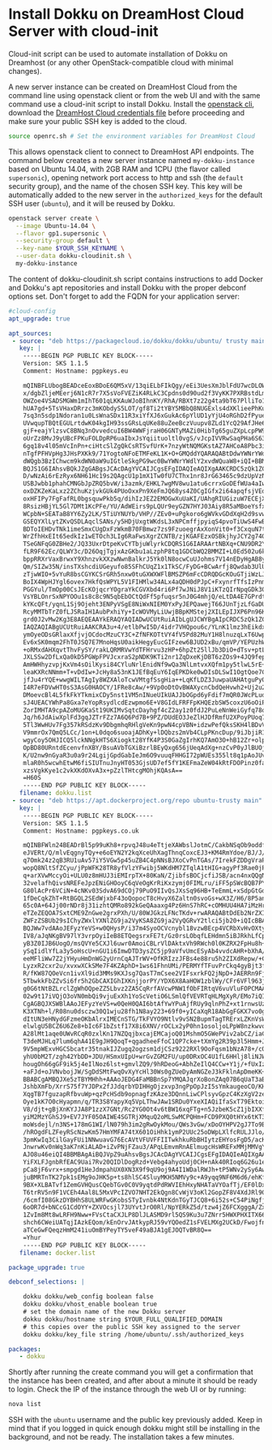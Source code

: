 # Install Dokku on DreamHost Cloud Server with cloud-init

Cloud-init script can be used to automate installation of Dokku on
Dreamhost (or any other OpenStack-compatible cloud with minimal
changes).

A new server instance can be created on DreamHost Cloud from the command line
using openstack client or from the web UI and with the same command
use a cloud-init script to install Dokku. Install the [openstack
cli](https://help.dreamhost.com/hc/en-us/articles/216185658-How-to-Install-the-OpenStack-command-line-clients),
download the [DreamHost Cloud credentials
file](https://iad2.dreamcompute.com/project/access_and_security/api_access/openrc/)
before proceeding and make sure your public SSH key is added to the
cloud.

```sh
source openrc.sh # Set the environment variables for DreamHost Cloud
```

This allows openstack client to connect to DreamHost API endpoints.
The command below creates a new server instance named `my-dokku-instance`
based on Ubuntu 14.04, with 2GB RAM and 1CPU (the flavor called
`supersonic`), opening network port access to http and ssh (the
`default` security group), and the name of the chosen SSH key. This
key will be automatically added to the new server in the
`authorized_keys` for the default SSH user (`ubuntu`), and it will
be reused by Dokku.

```sh
openstack server create \
  --image Ubuntu-14.04 \
  --flavor gp1.supersonic \
  --security-group default \
  --key-name $YOUR_SSH_KEYNAME \
  --user-data dokku-cloudinit.sh \
  my-dokku-instance
```

The content of dokku-cloudinit.sh script contains instructions to add
Docker and Dokku's apt repositories and install Dokku with the proper
debconf options set. Don't forget to add the FQDN for your application
server:

```yaml
#cloud-config
apt_upgrade: true

apt_sources:
 - source: "deb https://packagecloud.io/dokku/dokku/ubuntu/ trusty main"
   key: |
    -----BEGIN PGP PUBLIC KEY BLOCK-----
    Version: SKS 1.1.5
    Comment: Hostname: pgpkeys.eu

    mQINBFLUbogBEADceEoxBDoE6QM5xV/13qiELbFIkQgy/eEi3UesXmJblFdU7wcDLOW3NuOI
    x/dgbZljeMEerj6N1cR7r7X5sVoFVEZiK4RLkC3Cpdns0d90ud2f3VyKK7PXRBstdLm3JlW9
    OWZoe4VSADSMGWm1mIhT601qLKKAuWJoBIhnKY/RhA/RBXt7z22g4ta9bT67PlliTo1a8y6D
    hUA7gd+5TsVHaxDRrzc3mKObdyS5LOT/gf8Ti2tYBY5MBbQ8NUGExls4dXKlieePhKutFbde
    7sq3n5sdp1Ndoran1u0LsWnaSDx11R3xiYfXJ6xGukAc6pYlUD1yYjU4oRGhD2fPyuewqhHN
    UVwqupTBQtEGULrtdwK04kgIH93ssGRsLqUKe88uZeeBczVuupv8ZLd1YcQ29AfJHe6nsevs
    gjF+eajYlzsvC8BNq3nOvvedcuI6BW4WWFjraH06GNTyMAZi0HibTg65guZXpLcpPW9hTzXM
    oUrZz8MvJ9yUBcFPKuFOLDpRP6uaIbxJsYqiituoltl0vgS/vJcpIVVRwSaqPHa6S63dmKm2
    6gq18v4l05mVcInPn+ciHtcSlZgQkCsRTSvfUrK+7nzyWtNQMGKstAZ7AHCoA8Pbc3i7wyOt
    nTgfPFHVpHg3JHsPXKk9/71YogtoNFoETMFeKL1K+O+GMQddYQARAQABtDdwYWNrYWdlY2xv
    dWQgb3BzIChwcm9kdWN0aW9uIGtleSkgPG9wc0BwYWNrYWdlY2xvdWQuaW8+iQI+BBMBAgAo
    BQJS1G6IAhsvBQkJZgGABgsJCAcDAgYVCAIJCgsEFgIDAQIeAQIXgAAKCRDC5zQk1ZCXq13K
    D/wNzAi6rEzRyx6NH61Hc19s2QAgcU1p1mX1Tw0fU7CThx1nr8JrG63465c9dzUpVzNTYvMs
    USBJwbb1phahCMNGbJpZRQ5bvW/i3azmk/EHKL7wgMV8wu1atu6crrxGoDEfWUa4aIwbxZGk
    oxDZKZeKaLxz2ZChuKzjvkGUk4PUoOxxPn9XeFmJQ68ys4Z0CgIGfx2i64apqfsjVEdWEEBL
    oxHFIPy7FgFafRL0bgsquwPkb5q/dihIzJEZ2EMOGwXuUaKI/UAhgRIUGizuW7ECEjX4FG92
    8RsizHBjYL5Gl7DMt1KcPFe/YU/AdWEirs9pLQUr9eyGZN7HYJ03Aiy8R5aMBoeYsfxjifkb
    WCpbN+SEATaB8YY6Zy2LK/5TiUYNUYb/VHP//ZEv0+uPgkoro6gWVkvGDdXqH2d9svwfrQKf
    GSEQYXlLytZKvQSDLAqclSANs/y5HDjUxgtWKdsL3xNPCmffjpyiqS4pvoTiUwS4FwBsIR2s
    BDToIEHDvTNk1imeSmxCUgDxFzWkmB70FBmwz7zs9FzuoegrAxXonVit0+f3CxquN7tS0mHa
    WrZfhHxEIt65edkIz1wETOch3LIg6RaFwsXgrZCNTB/zjKGAFEzxOSBkjhyJCY2g74QNObKg
    TSeGNFqG0ZBHe2/JQ33UxrDtpeKvCYTbjuWlyrkCDQRS1G6IARAArtNBXq+CNU9DR2YCi759
    fLR9F62Ec/QLWY3c/D26OqjTgjxAzGKbu1aLzphP8tq1GDCbWQ2BMMZI+L0Ed502u6kC0fzv
    bppRRXrVaxBrwxY9XhnzvkXXzwNwnBalkrJ5Yk0lN8ocwCuUJohms7V14nEDyHgAB8yqCEWz
    Qm/SIZw35N/insTXshcdiUGeyufo85SFhCUqZ1x1TkSC/FyDG+BCwArfj8Qwdab3UlUEkF6c
    zTjwWIO+5vYuR8bsCGYKCSrGRh5nxw0tuGXWXWFlBMSZP6mFcCDRQDGcKOuGTjiWzLJcgsEc
    BoIX4WpHJYgl6ovex7HkfQsWPYL5V1FIHMlw34ALx4aQDH0dPJpC+FxynrfTfsIzPnmm2huX
    PGGYul/TmOp00CsJEcKOjqcrYOgraYkCGVXbd4ri6Pf7wJNiJ8V1iKTzQIrNpqGDk306Fww1
    VsYBLOnrSxNPYOOu1s8c8c9N5qbEbOCtQdFf5pfuqsr5nJ0G4mhjQ/eLtDA4E7GPrdtUoceO
    kYKcQFt/yqnL1Sj9Ojeht3ENPyVSgE8NiWxNIEM0YxPyJEPQawejT66JUnTjzLfGaDUxHfse
    RcyMMTbTrZ0fLJSRaIH1AubPxhiYy+IcWOVMyLiUwjBBpKMStej2XILEpIJXP6Pn96KjMcB1
    grd0J2vMw2Kg3E8AEQEAAYkERAQYAQIADwUCUtRuiAIbLgUJCWYBgAIpCRDC5zQk1ZCXq8Fd
    IAQZAQIABgUCUtRuiAAKCRA3u+4/etlbPwI5D/4idr7VHQpou6c/YLnK1lmz3hEikdxUxjC4
    ymOyeODsGRlaxXfjvjOCdocMzuCY3C+ZfNFKOTtVY4fV5Pd82MuY1H8lnuzqLxT6UwpIwo+y
    Ev6xSK0mqm2FhT0JSQ7E7MnoHqsU0aikHegyEucGIFzew6BJUD2xBu/qmVP/YEPUzhW4g8uD
    +oRMxdAHXqvtThvFySY/rakLQRMRVwYdTFHrvu3zHP+6hpZt25llJb3DiO+dTsv+ptLmlUr5
    JXLSSw2DfLxQa0kD5PGWpFPVJcxraS2pNDK9KTi2nr1ZqDxeKjDBT6zZOs9+4JQ9fepn1S26
    AmHWHhyzvpjKxVm4sOilKysi84CYluNrlEnidNf9wQa3NlLmtvxXQfm1py5tlwL5rE+ek1fw
    leaKXRcNNmm+T+vDdIw+JcHy8a53nK1JEfBqEuY6IqEPKDke0wDIsDLSwI1OgtQoe7Cm1PBu
    jfJu4rYQE+wwgWILTAgIy8WZXAloTcwVMtgfSsgHia++LqKfLDZ3JuwpaUAHAtguPy0QddvF
    I4R7eFDVwHT0sS3AsG0HAOCY/1FRe8cAw/+9Vp0oDtOvBWAXycnCbdQeHvwh2+Uj2u2f7K3C
    DMoevcBl4L5fkFkYTkmixCDy5nst1VM5nINueUIkUAJJbOGpd6yFdif7mQR0JWcPLudb+fwu
    sJ4UEACYWhPa8Gxa7eYopRsydlcdEzwpmo6E+V8GIdLFRFFpKHQEzbSW5coxzU6oOiPbTurC
    ZorIMHTA9cpAZoMUGKaSt19UKIMvSqtcDayhgf4cZ2ay1z0fdJ2PuLeNnWeiGyfq78q6wqSa
    Jq/h6JdAiwXplFd3gqJZTrFZz7A6Q6Pd7B+9PZ/DUdEO3JeZlHJDfRmfU2XPoyPUoq79+whP
    5Tl3WwHUv7Fg357kRSdzKv9DbgmhqRHlgVeKn9pwN4cpVBN+idzwPefQksSKH4lBDvVr/9j+
    V9mmrOx7QmQ5LCc/1on+L0dqo6suoajADhKy+lDQbzs2mVb4CLpPKncDup/9iJbjiR17DDFM
    wgyCoy5OHJICQ5lckNNgkHTS6Xiogkt28YfK4P3S0GaZgIrhKQ7AmO3O+hB12Zr+olpeyhGB
    OpBD80URntdEcenvfnXBY/BsuAVbTGXiBzrlBEyQxg656jUeqAdXg+nzCvP0yJlBUOjEcwyh
    K/U2nw9nGyaR3u0a9r24LgijGpdGabIeJm6O9vuuqFHHGI72pWUEs355lt8q1pAoJUv8NehQ
    mlaR0h5wcwhEtwM6fiSIUTnuJnyHT053GjsUD7ef5fY1KEFmaZeW04kRtFDOPinz0faE8hvs
    xzsVgkKye1c2vkXKdOXvA3x+pZzlTHtcgMOhjKQAsA==
    =H60S
    -----END PGP PUBLIC KEY BLOCK-----
   filename: dokku.list
 - source: "deb https://apt.dockerproject.org/repo ubuntu-trusty main"
   key: |
    -----BEGIN PGP PUBLIC KEY BLOCK-----
    Version: SKS 1.1.5
    Comment: Hostname: pgpkeys.co.uk

    mQINBFWln24BEADrBl5p99uKh8+rpvqJ48u4eTtjeXAWbslJotmC/CakbNSqOb9oddfzRvGV
    eJVERt/Q/mlvEqgnyTQy+e6oEYN2Y2kqXceUhXagThnqCoxcEJ3+KM4RmYdoe/BJ/J/6rHOj
    q7Omk24z2qB3RU1uAv57iY5VGw5p45uZB4C4pNNsBJXoCvPnTGAs/7IrekFZDDgVraPx/hdi
    wopQ8NltSfZCyu/jPpWFK28TR8yfVlzYFwibj5WKdHM7ZTqlA1tHIG+agyPf3Rae0jPMsHR6
    q+arXVwMccyOi+ULU0z8mHUJ3iEMIrpTX+80KaN/ZjibfsBOCjcfiJSB/acn4nxQQgNZigna
    32velafhQivsNREFeJpzENiGHOoyC6qVeOgKrRiKxzymj0FIMLru/iFF5pSWcBQB7PYlt8J0
    G80lAcPr6VCiN+4cNKv03SdvA69dCOj79PuO9IIvQsJXsSq96HB+TeEmmL+xSdpGtGdCJHHM
    1fDeCqkZhT+RtBGQL2SEdWjxbF43oQopocT8cHvyX6Zaltn0svoGs+wX3Z/H6/8P5anog43U
    65c0A+64Jj00rNDr8j31izhtQMRo892kGeQAaaxg4Pz6HnS7hRC+cOMHUU4HA7iMzHrouAdY
    eTZeZEQOA7SxtCME9ZnGwe2grxPXh/U/80WJGkzLFNcTKdv+rwARAQABtDdEb2NrZXIgUmVs
    ZWFzZSBUb29sIChyZWxlYXNlZG9ja2VyKSA8ZG9ja2VyQGRvY2tlci5jb20+iQIcBBABCgAG
    BQJWw7vdAAoJEFyzYeVS+w0QHysP/i37m4SyoOCVcnybl18vzwBEcp4VCRbXvHvOXty1gccV
    IV8/aJqNKgBV97lY3vrpOyiIeB8ETQegsrxFE7t/Gz0rsLObqfLEHdmn5iBJRkhLfCpzjeOn
    yB3Z0IJB6UogO/msQVYe5CXJl6uwr0AmoiCBLrVlDAktxVh9RWch0l0KZRX2FpHu8h+uM0/z
    ySqIidlYfLa3y5oHscU+nGU1i6ImwDTD3ysZC5jp9aVfvUmcESyAb4vvdcAHR+bXhA/RW8QH
    eeMFliWw7Z2jYHyuHmDnWG2yUrnCqAJTrWV+OfKRIzzJFBs4e88ru5h2ZIXdRepw/+COYj34
    LyzxR2cxr2u/xvxwXCkSMe7F4KZAphD+1ws61FhnUMi/PERMYfTFuvPrCkq4gyBjt3fFpZ2N
    R/fKW87QOeVcn1ivXl9id3MMs9KXJsg7QasT7mCsee2VIFsxrkFQ2jNpD+JAERRn9Fj4ArHL
    5TbwkkFbZZvSi6fr5h2GbCAXIGhIXKnjjorPY/YDX6X8AaHOW1zblWy/CFr6VFl963jrjJga
    g0G6tNtBZLrclZgWhOQpeZZ5Lbvz2ZA5CqRrfAVcwPNW1fObFIRtqV6vuVluFOPCMAAnOnqR
    02w9t17iVQjO3oVN0mbQi9vjuExXh1YoScVetiO6LSmlQfVEVRTqHLMgXyR/EMo7iQIcBBAB
    CgAGBQJXSWBlAAoJEFyzYeVS+w0QeH0QAI6btAfYwYPuAjfRUy9qlnPhZ+xt1rnwsUzsbmo8
    K3XTNh+l/R08nu0dsczw30Q1wju28fh1N8ay223+69f0+yICaXqR18AbGgFGKX7vo0gfEVax
    dItUN3eHNydGFzmeOKbAlrxIMECnSTG/TkFVYO9Ntlv9vSN2BupmTagTRErxLZKnVsWRzp+X
    elwlgU5BCZ6U6Ze8+bIc6F1bZstf17X8i6XNV/rOCLx2yP0hn1osoljoLPpW8nzkwvqYsYbC
    A28lMt1aqe0UWvRCqR0zxlKn17NZQqjbxcajEMCajoQ01MshmO5GWePViv2abCZ/iaC5zKqV
    T3deMJHLq7lum6qhA41E9gJH9QoqT+qgadheeFfoC1QP7cke+tXmYg2R39p3l5Hmm+JQbP4f
    9V5mpWExvHGCSbcatr35tnakIJZugq2ogzsm1djCSz9222RXl9OoFqsm1bNzA78+/cOt5N2c
    yhU0bM2T/zgh42YbDD+JDU/HSmxUIpU+wrGvZGM2FU/up0DRxOC4U1fL6HHlj8liNJWfEg3v
    hougOh66gGF9ik5j4eIlNoz6lst+gmvlZQ9/9hRDeoG+AbhZeIlQ4CCw+Y1j/+fUxIzKHPVK
    +aFJd+oJVNvbojJW/SgDdSMtFwqOvXyYcHl30Ws0gZUeDyAmNGZeJ3kFklnApDmeKK+OiQIi
    BBABCgAMBQJXe5zTBYMHhh+AAAoJEDG4FaMBBnSp7YMQAJqrXoBonZAq07B6qUaT3aBCgnY4
    JshbXmFb/XrrS75f7YJDPx2fJJdqrbYDIHHgOjzxvp3ngPpOpJzI5sYmkaugeoCO/KHu/+39
    XqgTB7fguzapRfbvuWp+qzPcHSdb9opnagfzKAze3DQnnLiwCPlsyvGpzC4KzXgV2ze/4raa
    Oye1kK7O0cHyapmn/q/TR3S8YapyXq5VpLThwJAw1SRDu0YxeXIAQiIfaSxT79EktoioW2CS
    V8/djt+gBjXnKYJJA8P1zzX7GNt/Rc2YG0Ot4v6tBW16xqFTg+n5JzbeK5cZ1jbIXXfCcaZJ
    yiM2MzYGhSJ9+EV7JYF05OAIWE4SGTRjXMquQ2oMLSwMCPQHm+FCD9PXQ0tHYx6tKT34wksd
    moWsdejl/n3NS+178mG1WI/lN079h3im2gRwOykMou/QWs3vGw/xDoOYHPV2gJ7To9BLVnVK
    /hROgdFLZFeyRScNzwKm57HmYMFA74tX601OiHhk1ymP2UUc25oDWpLXlfcRULJJlo/KfZZF
    3pmKwIq3CilGayFUi1NNwuavG76EcAVtVFUVFFIITwkhkuRbBHIytzEHYosFgD5/acK0Pauq
    JnwrwKv0nWq3aK7nKiALAD+iZvPNjFZau3/APqLEmvmRnAElmugcHsWREFxMMjMMVgYFiYKU
    AJO8u46eiQI4BBMBAgAiBQJVpZ9uAhsvBgsJCAcDAgYVCAIJCgsEFgIDAQIeAQIXgAAKCRD3
    YiFXLFJgnbRfEAC9Uai7Rv20QIDlDogRzd+Vebg4ahyoUdj0CH+nAk40RIoq6G26u1e+sdgj
    pCa8jF6vrx+smpgd1HeJdmpahUX0XN3X9f9qU9oj9A4I1WDalRWJh+tP5WNv2ySy6AwcP9Qn
    juBMRTnTK27pk1sEMg9oJHK5p+ts8hlSC4SluyMKH5NMVy9c+A9yqq9NF6M6d6/ehKfBFFLG
    9BX+XLBATvf1ZemGVHQusCQebTGv0C0V9yqtdPdRWVIEhHxyNHATaVYOafTj/EF0lDxLl6zD
    T6trRV5n9F1VCEh4Aal8L5MxVPcIZVO7NHT2EkQgn8CvWjV3oKl2GopZF8V4XdJRl90U/WDv
    /6cmfI08GkzDYBHhS8ULWRFwGKobsSTyIvnbk4NtKdnTGyTJCQ8+6i52s+C54PiNgfj2ieNn
    6oOR7d+bNCcG1CdOYY+ZXVOcsjl73UYvtJrO0Rl/NpYERkZ5d/tzw4jZ6FCXgggA/Zxcjk6Y
    1ZvIm8Mt8wLRFH9Nww+FVsCtaCXJLP8DlJLASMD9rl5QS9Ku3u7ZNrr5HWXPHXITX660jgly
    shch6CWeiUATqjIAzkEQom/kEnOrvJAtkypRJ59vYQOedZ1sFVELMXg2UCkD/FwojfnVtjzY
    aTCeGwFQeqzHmM241iuOmBYPeyTY5veF49aBJA1gEJOQTvBR8Q==
    =Yhur
    -----END PGP PUBLIC KEY BLOCK-----
   filename: docker.list

package_upgrade: true

debconf_selections: |

    dokku dokku/web_config boolean false
    dokku dokku/vhost_enable boolean true
    # set the domain name of the new Dokku server
    dokku dokku/hostname string $YOUR_FULL_QUALIFIED_DOMAIN
    # this copies over the public SSH key assigned to the server
    dokku dokku/key_file string /home/ubuntu/.ssh/authorized_keys

packages:
   - dokku
```

Shortly after running the create command you will get a confirmation that the
instance has been created, and after about a minute it should be ready to login.
Check the IP of the instance through the web UI or by running:

```sh
nova list
```

SSH with the `ubuntu` username and the public key previously added.
Keep in mind that if you logged in quick enough dokku might still be installing
in the background, and not be ready. The installation takes a few minutes.
